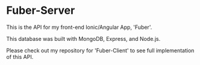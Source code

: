 # Fuber-Server

This is the API for my front-end Ionic/Angular App, 'Fuber'.

This database was built with MongoDB, Express, and Node.js.

Please check out my repository for 'Fuber-Client' to see full implementation of this API.
